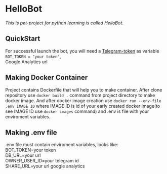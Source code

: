 # **HelloBot**
*This is pet-project for python learning  is called HelloBot.*

## QuickStart
For successful launch the bot, you will need a [Telegram-token](https://core.telegram.org/bots) as variable `BOT_TOKEN = "your token"`,<br>
Google Analytics url

## Making Docker Container
Project contains Dockerfile that will help you to make container.
After clone repository use  `docker build .` command from project directory to make docker image.
And after docker image creation use `docker run --env-file .env IMAGE ID` where IMAGE ID is id of your early created docker image(to see IMAGE ID use `docker images` command) and .env is file with your enviroment variables.

## Making .env file
.env file must contain enviroment variables, looks like:<br>
BOT_TOKEN=your token<br>
DB_URL=your url<br>
OWNER_USER_ID=your telegram id<br>
SHARE_URL=your url google analytics<br>